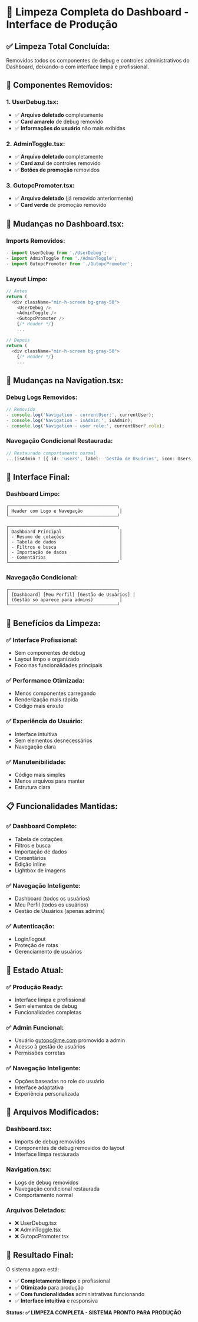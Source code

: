 # 🧹 Limpeza Completa do Dashboard - Interface de Produção

## ✅ **Limpeza Total Concluída:**

Removidos todos os componentes de debug e controles administrativos do Dashboard, deixando-o com interface limpa e profissional.

## 🔧 **Componentes Removidos:**

### **1. UserDebug.tsx:**
- ✅ **Arquivo deletado** completamente
- ✅ **Card amarelo** de debug removido
- ✅ **Informações do usuário** não mais exibidas

### **2. AdminToggle.tsx:**
- ✅ **Arquivo deletado** completamente
- ✅ **Card azul** de controles removido
- ✅ **Botões de promoção** removidos

### **3. GutopcPromoter.tsx:**
- ✅ **Arquivo deletado** (já removido anteriormente)
- ✅ **Card verde** de promoção removido

## 🎯 **Mudanças no Dashboard.tsx:**

### **Imports Removidos:**
```typescript
- import UserDebug from './UserDebug';
- import AdminToggle from './AdminToggle';
- import GutopcPromoter from './GutopcPromoter';
```

### **Layout Limpo:**
```typescript
// Antes
return (
  <div className="min-h-screen bg-gray-50">
    <UserDebug />
    <AdminToggle />
    <GutopcPromoter />
    {/* Header */}
    ...

// Depois
return (
  <div className="min-h-screen bg-gray-50">
    {/* Header */}
    ...
```

## 🎯 **Mudanças na Navigation.tsx:**

### **Debug Logs Removidos:**
```typescript
// Removido
- console.log('Navigation - currentUser:', currentUser);
- console.log('Navigation - isAdmin:', isAdmin);
- console.log('Navigation - user role:', currentUser?.role);
```

### **Navegação Condicional Restaurada:**
```typescript
// Restaurado comportamento normal
...(isAdmin ? [{ id: 'users', label: 'Gestão de Usuários', icon: Users, requireAuth: true, requireAdmin: true }] : [])
```

## 🎨 **Interface Final:**

### **Dashboard Limpo:**
```
┌─────────────────────────────────────────┐
│ Header com Logo e Navegação              │
└─────────────────────────────────────────┘

┌─────────────────────────────────────────┐
│ Dashboard Principal                      │
│ - Resumo de cotações                     │
│ - Tabela de dados                        │
│ - Filtros e busca                        │
│ - Importação de dados                    │
│ - Comentários                            │
└─────────────────────────────────────────┘
```

### **Navegação Condicional:**
```
┌─────────────────────────────────────────┐
│ [Dashboard] [Meu Perfil] [Gestão de Usuários] │
│ (Gestão só aparece para admins)          │
└─────────────────────────────────────────┘
```

## 🚀 **Benefícios da Limpeza:**

### **✅ Interface Profissional:**
- Sem componentes de debug
- Layout limpo e organizado
- Foco nas funcionalidades principais

### **✅ Performance Otimizada:**
- Menos componentes carregando
- Renderização mais rápida
- Código mais enxuto

### **✅ Experiência do Usuário:**
- Interface intuitiva
- Sem elementos desnecessários
- Navegação clara

### **✅ Manutenibilidade:**
- Código mais simples
- Menos arquivos para manter
- Estrutura clara

## 📋 **Funcionalidades Mantidas:**

### **✅ Dashboard Completo:**
- Tabela de cotações
- Filtros e busca
- Importação de dados
- Comentários
- Edição inline
- Lightbox de imagens

### **✅ Navegação Inteligente:**
- Dashboard (todos os usuários)
- Meu Perfil (todos os usuários)
- Gestão de Usuários (apenas admins)

### **✅ Autenticação:**
- Login/logout
- Proteção de rotas
- Gerenciamento de usuários

## 🎯 **Estado Atual:**

### **✅ Produção Ready:**
- Interface limpa e profissional
- Sem elementos de debug
- Funcionalidades completas

### **✅ Admin Funcional:**
- Usuário gutopc@me.com promovido a admin
- Acesso à gestão de usuários
- Permissões corretas

### **✅ Navegação Inteligente:**
- Opções baseadas no role do usuário
- Interface adaptativa
- Experiência personalizada

## 📁 **Arquivos Modificados:**

### **Dashboard.tsx:**
- Imports de debug removidos
- Componentes de debug removidos do layout
- Interface limpa restaurada

### **Navigation.tsx:**
- Logs de debug removidos
- Navegação condicional restaurada
- Comportamento normal

### **Arquivos Deletados:**
- ❌ UserDebug.tsx
- ❌ AdminToggle.tsx
- ❌ GutopcPromoter.tsx

## 🎉 **Resultado Final:**

O sistema agora está:
- ✅ **Completamente limpo** e profissional
- ✅ **Otimizado** para produção
- ✅ **Com funcionalidades** administrativas funcionando
- ✅ **Interface intuitiva** e responsiva

**Status: ✅ LIMPEZA COMPLETA - SISTEMA PRONTO PARA PRODUÇÃO**
